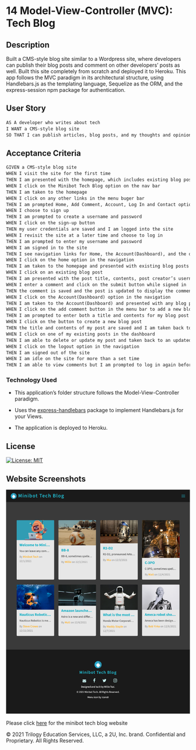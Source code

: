 # 14 Model-View-Controller (MVC): Tech Blog

## Description

Built a CMS-style blog site similar to a Wordpress site, where developers can publish their blog posts and comment on other developers’ posts as well. Built this site completely from scratch and deployed it to Heroku. This app follows the MVC paradigm in its architectural structure, using Handlebars.js as the templating language, Sequelize as the ORM, and the express-session npm package for authentication.

## User Story

```md
AS A developer who writes about tech
I WANT a CMS-style blog site
SO THAT I can publish articles, blog posts, and my thoughts and opinions
```

## Acceptance Criteria

```md
GIVEN a CMS-style blog site
WHEN I visit the site for the first time
THEN I am presented with the homepage, which includes existing blog posts if any have been posted; navigation links for the homepage and the dashboard; and the option to log in
WHEN I click on the Minibot Tech Blog option on the nav bar
THEN I am taken to the homepage
WHEN I click on any other links in the menu buger bar
THEN I am prompted Home, Add Comment, Account, Log In and Contact options
WHEN I choose to sign up
THEN I am prompted to create a username and password
WHEN I click on the sign-up button
THEN my user credentials are saved and I am logged into the site
WHEN I revisit the site at a later time and choose to log in
THEN I am prompted to enter my username and password
WHEN I am signed in to the site
THEN I see navigation links for Home, the Account(Dashboard), and the option to log out
WHEN I click on the home option in the navigation
THEN I am taken to the homepage and presented with existing blog posts that include the post title and the date created
WHEN I click on an existing blog post
THEN I am presented with the post title, contents, post creator’s username, and date created for that post and have the option to leave a comment
WHEN I enter a comment and click on the submit button while signed in
THEN the comment is saved and the post is updated to display the comment, the comment creator’s username, and the date created
WHEN I click on the Account(Dashboard) option in the navigation
THEN I am taken to the Account(Dashboard) and presented with any blog posts I have already created and the option to add a new blog post
WHEN I click on the add comment button in the menu bar to add a new blog post
THEN I am prompted to enter both a title and contents for my blog post
WHEN I click on the button to create a new blog post
THEN the title and contents of my post are saved and I am taken back to an updated dashboard with my new blog post
WHEN I click on one of my existing posts in the dashboard
THEN I am able to delete or update my post and taken back to an updated dashboard
WHEN I click on the logout option in the navigation
THEN I am signed out of the site
WHEN I am idle on the site for more than a set time
THEN I am able to view comments but I am prompted to log in again before I can add, update, or delete comments
```

### Technology Used

- This application’s folder structure follows the Model-View-Controller paradigm.

- Uses the [express-handlebars](https://www.npmjs.com/package/express-handlebars) package to implement Handlebars.js for your Views.

- The application is deployed to Heroku.

## License

[![License: MIT](https://img.shields.io/badge/License-MIT-yellow.svg)](https://opensource.org/licenses/MIT)

## Website Screenshots

![screenshot](./Assets/mini-bot-screenshot.png)

Please click [here](https://https://minibot-tech.herokuapp.com/) for the minibot tech blog website

© 2021 Trilogy Education Services, LLC, a 2U, Inc. brand. Confidential and Proprietary. All Rights Reserved.
